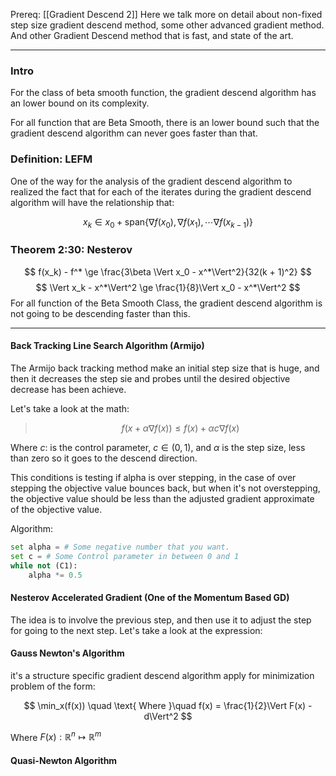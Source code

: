 Prereq: [[Gradient Descend 2]]
Here we talk more on detail about non-fixed step size gradient descend method, some other advanced gradient method. And other Gradient Descend method that is fast, and state of the art. 

---

### Intro

For the class of beta smooth function, the gradient descend algorithm has an lower bound on its complexity. 

For all function that are Beta Smooth, there is an lower bound such that the gradient descend algorithm can never goes faster than that. 

### Definition: LEFM
One of the way for the analysis of the gradient descend algorithm to realized the fact that for each of the iterates during the gradient descend algorithm will have the relationship that: 

$$
x_k \in x_0 + \text{span}\left\lbrace
    \nabla f(x_0), \nabla f(x_1), \cdots \nabla f(x_{k - 1})
\right\rbrace
$$

### Theorem 2:30: Nesterov

$$
f(x_k) - f^* \ge \frac{3\beta \Vert x_0 - x^*\Vert^2}{32(k + 1)^2}
$$
$$
\Vert x_k - x^*\Vert^2 \ge \frac{1}{8}\Vert x_0 - x^*\Vert^2
$$
For all function of the Beta Smooth Class, the gradient descend algorithm is not going to be descending faster than this. 


---
#### Back Tracking Line Search Algorithm (Armijo)

The Armijo back tracking method make an initial step size that is huge, and then it decreases the step sie and probes until the desired objective decrease has been achieve. 

Let's take a look at the math: 

> $$
> f(x + \alpha \nabla f(x)) \le f(x) + \alpha c\nabla f(x) \tag{C1}
> $$

Where $c$: is the control parameter, $c\in (0, 1)$, and $\alpha$ is the step size, less than zero so it goes to the descend direction. 

This conditions is testing if alpha is over stepping, in the case of over stepping the objective value bounces back, but when it's not overstepping, the objective value should be less than the adjusted gradient approximate of the objective value. 

Algorithm: 

```python
set alpha = # Some negative number that you want. 
set c = # Some Control parameter in between 0 and 1
while not (C1): 
    alpha *= 0.5
```

#### Nesterov Accelerated Gradient (One of the Momentum Based GD)

The idea is to involve the previous step, and then use it to adjust the step for going to the next step. Let's take a look at the expression: 



#### Gauss Newton's Algorithm

it's a structure specific gradient descend algorithm apply for minimization problem of the form: 

$$
\min_x(f(x)) \quad \text{ Where }\quad f(x) = \frac{1}{2}\Vert F(x) - d\Vert^2
$$

Where $F(x): \mathbb{R}^n \mapsto \mathbb{R}^m$


#### Quasi-Newton Algorithm


